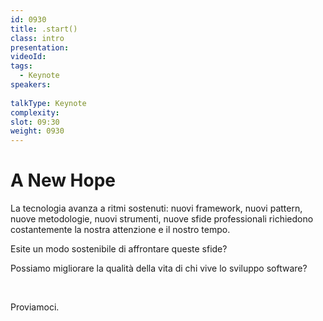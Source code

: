 ```yaml
---
id: 0930
title: .start()
class: intro
presentation:
videoId:
tags:
  - Keynote
speakers:
  
talkType: Keynote
complexity: 
slot: 09:30
weight: 0930
---
```


# A New Hope

La tecnologia avanza a ritmi sostenuti: nuovi framework, nuovi pattern, nuove metodologie, nuovi strumenti, nuove sfide professionali richiedono costantemente la nostra attenzione e il nostro tempo.

Esite un modo sostenibile di affrontare queste sfide?

Possiamo migliorare la qualità della vita di chi vive lo sviluppo software?

&nbsp;

Proviamoci.